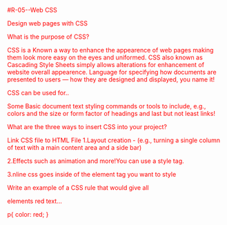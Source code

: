 #R-05--Web CSS

Design web pages with CSS

What is the purpose of CSS?

CSS is a Known a way to enhance the appearence of web pages making them look more easy on the eyes and uniformed.
CSS also known as Cascading Style Sheets simply allows alterations for enhancement of website overall appearence. 
Language for specifying how documents are presented to users — how they are designed and displayed, you name it!

CSS can be used for..

Some Basic document text styling commands or tools to include, e.g., colors and the size or form factor of headings and last but not least links!

What are the three ways to insert CSS into your project?

Link CSS file to HTML File
1.Layout creation - (e.g., turning a single column of text with a main content area and a side bar)

2.Effects such as animation
and more!You can use a style tag.

3.nline css goes inside of the element tag you want to style

Write an example of a CSS rule that would give all <p> elements red text...


p{ color: red; }
<style>
p {color: red;}
